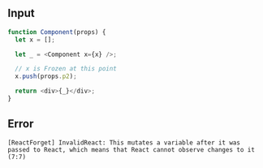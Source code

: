
## Input

```javascript
function Component(props) {
  let x = [];

  let _ = <Component x={x} />;

  // x is Frozen at this point
  x.push(props.p2);

  return <div>{_}</div>;
}

```


## Error

```
[ReactForget] InvalidReact: This mutates a variable after it was passed to React, which means that React cannot observe changes to it (7:7)
```
          
      